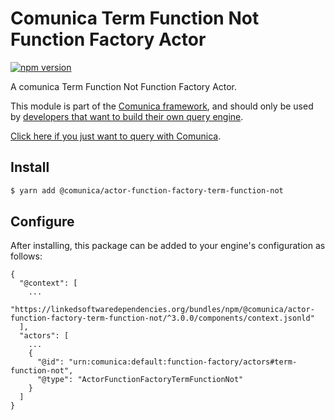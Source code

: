 # Comunica Term Function Not Function Factory Actor

[![npm version](https://badge.fury.io/js/%40comunica%2Factor-function-factory-term-function-not.svg)](https://www.npmjs.com/package/@comunica/actor-function-factory-term-function-not)

A comunica Term Function Not Function Factory Actor.

This module is part of the [Comunica framework](https://github.com/comunica/comunica),
and should only be used by [developers that want to build their own query engine](https://comunica.dev/docs/modify/).

[Click here if you just want to query with Comunica](https://comunica.dev/docs/query/).

## Install

```bash
$ yarn add @comunica/actor-function-factory-term-function-not
```

## Configure

After installing, this package can be added to your engine's configuration as follows:
```text
{
  "@context": [
    ...
    "https://linkedsoftwaredependencies.org/bundles/npm/@comunica/actor-function-factory-term-function-not/^3.0.0/components/context.jsonld"
  ],
  "actors": [
    ...
    {
      "@id": "urn:comunica:default:function-factory/actors#term-function-not",
      "@type": "ActorFunctionFactoryTermFunctionNot"
    }
  ]
}
```
